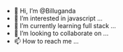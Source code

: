 - 👋 Hi, I’m @Billuganda
- 👀 I’m interested in javascript ...
- 🌱 I’m currently learning full stack ...
- 💞️ I’m looking to collaborate on ...
- 📫 How to reach me ...

<!---
Billuganda/Billuganda is a ✨ special ✨ repository because its `README.md` (this file) appears on your GitHub profile.
You can click the Preview link to take a look at your changes.
--->
